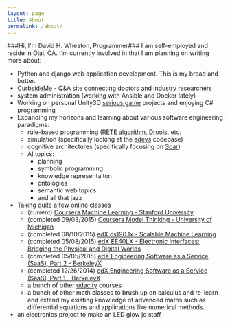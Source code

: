 ```yaml
---
layout: page
title: About
permalink: /about/
---
```


###Hi, I'm David H. Wheaton, Programmer###
I am self-employed and reside in Ojai, CA.  I'm currently involved in that I am planning on writing more about:

* Python and django web application development. This is my bread and butter.
* [CurbsideMe](https://www.curbsideme.com/) - Q&A site connecting doctors and industry researchers
* system administration (working with Ansible and Docker lately)
* Working on personal Unity3D [serious game](https://en.wikipedia.org/wiki/Serious_game) projects and enjoying C# programming
* Expanding my horizons and learning about various software engineering paradigms:
  * rule-based programming ([RETE algorithm](https://en.wikipedia.org/wiki/Rete_algorithm), [Drools](http://www.drools.org/), etc.
  * simulation (specifically looking at the [adevs](http://web.ornl.gov/~1qn/adevs/) codebase)
  * cognitive architectures (specifically focusing on [Soar](http://soar.eecs.umich.edu/))
  * AI topics:
    * planning
    * symbolic programming
    * knowledge representaiton
    * ontologies
    * semantic web topics
    * and all that jazz
* Taking quite a few online classes
  * (current) [Coursera Machine Learning - Stanford University](https://www.coursera.org/learn/machine-learning)
  * (completed 09/03/2015) [Coursera Model Thinking - University of Michigan](https://www.coursera.org/learn/modelthinking)
  * (completed 08/10/2015) [edX cs190.1x - Scalable Machine Learning](https://www.edx.org/course/scalable-machine-learning-uc-berkeleyx-cs190-1x)
  * (completed 05/08/2015) [edX EE40LX - Electronic Interfaces: Bridging the Physical and Digital Worlds](https://www.edx.org/course/electronic-interfaces-bridging-physical-uc-berkeleyx-ee40lx-0)
  * (completed 05/05/2015) [edX Engineering Software as a Service (SaaS), Part 2 - BerkeleyX](https://www.edx.org/course/engineering-software-service-saas-part-2-uc-berkeleyx-cs169-2x)
  * (completed 12/26/2014) [edX Engineering Software as a Service (SaaS), Part 1 - BerkeleyX](https://www.edx.org/course/engineering-software-service-saas-part-1-uc-berkeleyx-cs169-1x)
  * a bunch of other [udacity](https://www.udacity.com/) courses
  * a bunch of other math classes to brush up on calculus and re-learn and extend my existing knowledge of advanced maths such as differential equations and applications like numerical methods.
* an electronics project to make an LED glow jo staff

